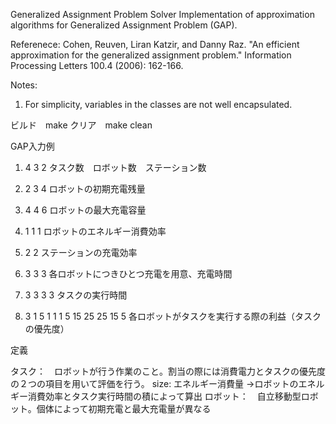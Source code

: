 Generalized Assignment Problem Solver
Implementation of approximation algorithms for Generalized Assignment Problem (GAP).

Referenece: Cohen, Reuven, Liran Katzir, and Danny Raz. "An efficient approximation for the generalized assignment problem." Information Processing Letters 100.4 (2006): 162-166.

Notes:
1. For simplicity, variables in the classes are not well encapsulated.

ビルド　make 
クリア　make clean

GAP入力例
1. 4 3 2
タスク数　ロボット数　ステーション数

2. 2 3 4
ロボットの初期充電残量

3. 4 4 6
ロボットの最大充電容量

4. 1 1 1
ロボットのエネルギー消費効率

5. 2 2
ステーションの充電効率

6. 3 3 3
各ロボットにつきひとつ充電を用意、充電時間

7.  3 3 3 3
タスクの実行時間

8.  3 1 5
    1 1 1
    5 15 25
    25 15 5
各ロボットがタスクを実行する際の利益（タスクの優先度）





定義

タスク：　ロボットが行う作業のこと。割当の際には消費電力とタスクの優先度の２つの項目を用いて評価を行う。
         size: エネルギー消費量
         →ロボットのエネルギー消費効率とタスク実行時間の積によって算出
ロボット：　自立移動型ロボット。個体によって初期充電と最大充電量が異なる